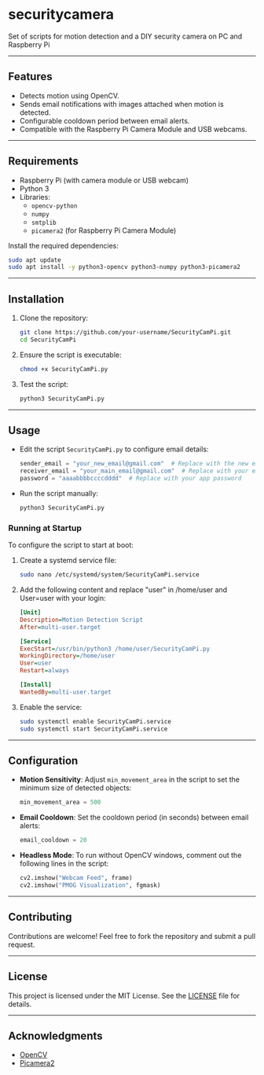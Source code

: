 # securitycamera
Set of scripts for motion detection and a DIY security camera on PC and Raspberry Pi

---

## Features
- Detects motion using OpenCV.
- Sends email notifications with images attached when motion is detected.
- Configurable cooldown period between email alerts.
- Compatible with the Raspberry Pi Camera Module and USB webcams.

---

## Requirements
- Raspberry Pi (with camera module or USB webcam)
- Python 3
- Libraries:
  - `opencv-python`
  - `numpy`
  - `smtplib`
  - `picamera2` (for Raspberry Pi Camera Module)

Install the required dependencies:
```bash
sudo apt update
sudo apt install -y python3-opencv python3-numpy python3-picamera2
```

---

## Installation
1. Clone the repository:
   ```bash
   git clone https://github.com/your-username/SecurityCamPi.git
   cd SecurityCamPi
   ```

2. Ensure the script is executable:
   ```bash
   chmod +x SecurityCamPi.py
   ```

3. Test the script:
   ```bash
   python3 SecurityCamPi.py
   ```

---

## Usage
- Edit the script `SecurityCamPi.py` to configure email details:
  ```python
  sender_email = "your_new_email@gmail.com"  # Replace with the new email (for sending from Pi)
  receiver_email = "your_main_email@gmail.com"  # Replace with your email (for receving images)
  password = "aaaabbbbccccdddd"  # Replace with your app password
  ```

- Run the script manually:
  ```bash
  python3 SecurityCamPi.py
  ```

### Running at Startup
To configure the script to start at boot:
1. Create a systemd service file:
   ```bash
   sudo nano /etc/systemd/system/SecurityCamPi.service
   ```
2. Add the following content and replace "user" in /home/user and User=user with your login:
   ```ini
   [Unit]
   Description=Motion Detection Script
   After=multi-user.target

   [Service]
   ExecStart=/usr/bin/python3 /home/user/SecurityCamPi.py
   WorkingDirectory=/home/user
   User=user
   Restart=always

   [Install]
   WantedBy=multi-user.target
   ```

3. Enable the service:
   ```bash
   sudo systemctl enable SecurityCamPi.service
   sudo systemctl start SecurityCamPi.service
   ```

---

## Configuration
- **Motion Sensitivity**:
  Adjust `min_movement_area` in the script to set the minimum size of detected objects:
  ```python
  min_movement_area = 500
  ```

- **Email Cooldown**:
  Set the cooldown period (in seconds) between email alerts:
  ```python
  email_cooldown = 20
  ```

- **Headless Mode**:
  To run without OpenCV windows, comment out the following lines in the script:
  ```python
  cv2.imshow("Webcam Feed", frame)
  cv2.imshow("PMOG Visualization", fgmask)
  ```

---

## Contributing
Contributions are welcome! Feel free to fork the repository and submit a pull request.

---

## License
This project is licensed under the MIT License. See the [LICENSE](LICENSE) file for details.

---

## Acknowledgments
- [OpenCV](https://opencv.org/)
- [Picamera2](https://github.com/raspberrypi/picamera2)
